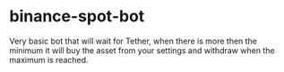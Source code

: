 # binance-spot-bot
Very basic bot that will wait for Tether, when there is more then the minimum it will buy the asset from your settings and withdraw when the maximum is reached.
